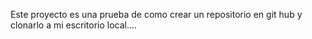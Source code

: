 Este proyecto es una prueba de como crear un repositorio en git hub y clonarlo a mi escritorio local....